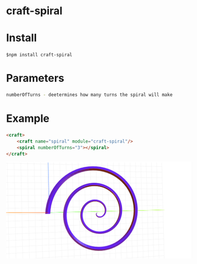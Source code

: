 # craft-spiral

# Install
`$npm install craft-spiral`

# Parameters
```sh
numberOfTurns - deetermines how many turns the spiral will make
```

# Example
```html
<craft>
	<craft name="spiral" module="craft-spiral"/>
	<spiral numberOfTurns="3"></spiral>
</craft>
```

![example](example.png)
